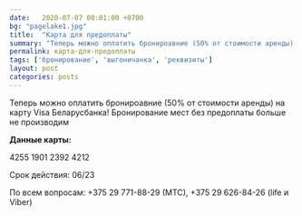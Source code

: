 ```yaml
---
date:   2020-07-07 00:01:00 +0700
bg: "pagelake1.jpg"
title:  "Карта для предоплаты"
summary: "Теперь можно оплатить бронироавние (50% от стоимости аренды) на карту Visa Беларусбанка!"  
permalink: карта-для-предоплаты
tags: ['бронирование', 'выгоничанка', 'реквизиты']
layout: post
categories: posts
---
```


Теперь можно оплатить бронироавние (50% от стоимости аренды) на карту Visa Беларусбанка! Бронирование мест без предоплаты больше не производим

**Данные карты:**

4255 1901 2392 4212   

Срок действия: 06/23

По всем вопросам: +375 29 771-88-29 (МТС), +375 29 626-84-26 (life и Viber)

